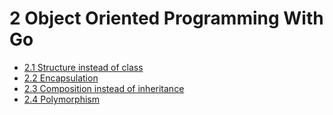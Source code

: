 # 2 Object Oriented Programming With Go

+ [2.1 Structure instead of class](https://github.com/albertopformoso/Backend-Development-With-Go/tree/master/02-object-oriented-programming-with-go/01-structure-instead-of-class)
+ [2.2 Encapsulation]()
+ [2.3 Composition instead of inheritance]()
+ [2.4 Polymorphism]()
